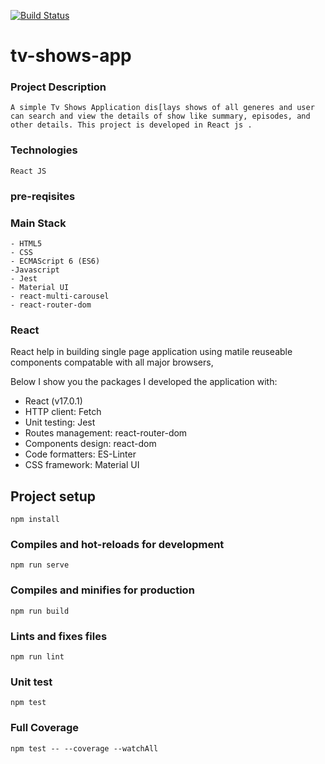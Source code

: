 [![Build Status](https://travis-ci.org/sailajaVelampati/Shows.svg?branch=master)](https://travis-ci.org/github/sailajaVelampati/Shows)

# tv-shows-app

### Project Description

```
A simple Tv Shows Application dis[lays shows of all generes and user can search and view the details of show like summary, episodes, and other details. This project is developed in React js .
```

### Technologies

```
React JS
```

### pre-reqisites

### Main Stack

```
- HTML5
- CSS
- ECMAScript 6 (ES6)
-Javascript
- Jest
- Material UI
- react-multi-carousel
- react-router-dom
```

### React

React help in building single page application using matile reuseable components compatable with all major browsers,

Below I show you the packages I developed the application with:

- React (v17.0.1)
- HTTP client: Fetch
- Unit testing: Jest
- Routes management: react-router-dom
- Components design: react-dom
- Code formatters: ES-Linter
- CSS framework: Material UI

## Project setup

```
npm install
```

### Compiles and hot-reloads for development

```
npm run serve
```

### Compiles and minifies for production

```
npm run build
```

### Lints and fixes files

```
npm run lint
```

### Unit test

```
npm test
```

### Full Coverage

```
npm test -- --coverage --watchAll
```
